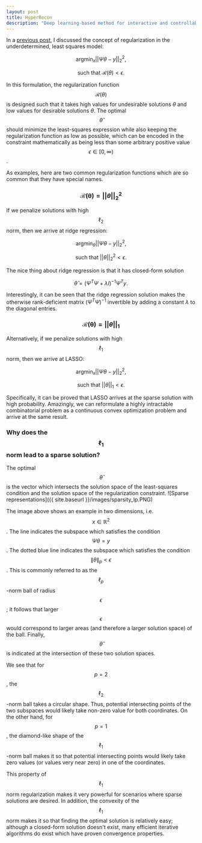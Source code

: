 ```yaml
---
layout: post
title: HyperRecon
description: "Deep learning-based method for interactive and controllable image reconstruction using hypernetworks."
---
```


In a [previous post](https://alanqrwang.github.io/posts-underdetermined-systems-and-regularization/), I discussed the concept of regularization in the underdetermined, least squares model:

$$
\text{arg}\min_x ||\Psi \theta - y||_2^2,
$$

$$
\text{such that   } \mathcal{R}(\theta) < \epsilon.
$$

In this formulation, the regularization function $$\mathcal{R}(\theta)$$ is designed such that it takes high values for undesirable solutions $\theta$ and low values for desirable solutions $\theta$. The optimal $$\hat{\theta}$$ should minimize the least-squares expression while also keeping the regularization function as low as possible, which can be encoded in the constraint mathematically as being less than some arbitrary positive value $$\epsilon \in [0, \infty)$$. 

As examples, here are two common regularization functions which are so common that they have special names.

### $$\mathcal{R(\theta)} = ||\theta||_2^2$$
If we penalize solutions with high $$\ell_2$$ norm, then we arrive at ridge regression:

$$
\text{arg}\min_\theta ||\Psi \theta - y||_2^2,
$$

$$
\text{such that   } ||\theta||_2^2 < \epsilon.
$$

The nice thing about ridge regression is that it has closed-form solution

$$
\hat{\theta} = (\Psi^T\Psi + \lambda I)^{-1}\Psi^Ty.
$$

Interestingly, it can be seen that the ridge regression solution makes the otherwise rank-deficient matrix $(\Psi^T \Psi)^{-1}$ invertible by adding a constant $\lambda$ to the diagonal entries.

### $$\mathcal{R(\theta)} = ||\theta||_1$$
Alternatively, if we penalize solutions with high $$\ell_1$$ norm, then we arrive at LASSO:

$$
\text{arg}\min_x ||\Psi \theta-y||_2^2,
$$

$$
\text{such that   } ||\theta||_1 < \epsilon.
$$

Specifically, it can be proved that LASSO arrives at the sparse solution with high probability. Amazingly, we can reformulate a highly intractable combinatorial problem as a continuous convex optimization problem and arrive at the same result.

### Why does the $$\ell_1$$ norm lead to a sparse solution? 
The optimal $$\hat{\theta}$$ is the vector which intersects the solution space of the least-squares condition and the solution space of the regularization constraint.
![Sparse representations]({{ site.baseurl }}/images/sparsity_lp.PNG)

The image above shows an example in two dimensions, i.e. $$x \in \mathbb{R}^2$$. The line indicates the subspace which satisfies the condition $$\Psi \theta = y$$. The dotted blue line indicates the subspace which satisfies the condition $$\|\theta\|_p < \epsilon$$. This is commonly referred to as the $$\ell_p$$-norm ball of radius $$\epsilon$$; it follows that larger $$\epsilon$$ would correspond to larger areas (and therefore a larger solution space) of the ball. Finally, $$\hat{\theta}$$ is indicated at the intersection of these two solution spaces.

We see that for $$p=2$$, the $$\ell_2$$-norm ball takes a circular shape. Thus, potential intersecting points of the two subspaces would likely take non-zero value for both coordinates. On the other hand, for $$p=1$$, the diamond-like shape of the $$\ell_1$$-norm ball makes it so that potential intersecting points would likely take zero values (or values very near zero) in one of the coordinates.

This property of $$\ell_1$$ norm regularization makes it very powerful for scenarios where sparse solutions are desired. In addition, the convexity of the $$\ell_1$$ norm makes it so that finding the optimal solution is relatively easy; although a closed-form solution doesn't exist, many efficient iterative algorithms do exist which have proven convergence properties.
